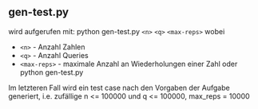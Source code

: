 ## gen-test.py
wird aufgerufen mit:
python gen-test.py `<n>` `<q>` `<max-reps>`
wobei 
  * `<n>` - Anzahl Zahlen
  * `<q>` - Anzahl Queries
  * `<max-reps>` - maximale Anzahl an Wiederholungen einer Zahl
oder 
python gen-test.py

Im letzteren Fall wird ein test case nach den Vorgaben der Aufgabe generiert, i.e. zufällige n <= 100000 und q <= 100000, max_reps = 10000
